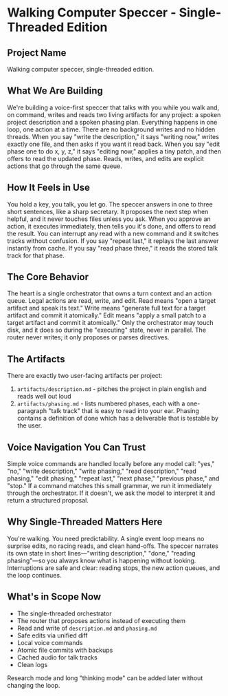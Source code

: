# Walking Computer Speccer - Single-Threaded Edition

## Project Name
Walking computer speccer, single-threaded edition.

## What We Are Building
We're building a voice-first speccer that talks with you while you walk and, on command, writes and reads two living artifacts for any project: a spoken project description and a spoken phasing plan. Everything happens in one loop, one action at a time. There are no background writes and no hidden threads. When you say "write the description," it says "writing now," writes exactly one file, and then asks if you want it read back. When you say "edit phase one to do x, y, z," it says "editing now," applies a tiny patch, and then offers to read the updated phase. Reads, writes, and edits are explicit actions that go through the same queue.

## How It Feels in Use
You hold a key, you talk, you let go. The speccer answers in one to three short sentences, like a sharp secretary. It proposes the next step when helpful, and it never touches files unless you ask. When you approve an action, it executes immediately, then tells you it's done, and offers to read the result. You can interrupt any read with a new command and it switches tracks without confusion. If you say "repeat last," it replays the last answer instantly from cache. If you say "read phase three," it reads the stored talk track for that phase.

## The Core Behavior
The heart is a single orchestrator that owns a turn context and an action queue. Legal actions are read, write, and edit. Read means "open a target artifact and speak its text." Write means "generate full text for a target artifact and commit it atomically." Edit means "apply a small patch to a target artifact and commit it atomically." Only the orchestrator may touch disk, and it does so during the "executing" state, never in parallel. The router never writes; it only proposes or parses directives.

## The Artifacts
There are exactly two user-facing artifacts per project:
1. `artifacts/description.md` - pitches the project in plain english and reads well out loud
2. `artifacts/phasing.md` - lists numbered phases, each with a one-paragraph "talk track" that is easy to read into your ear. Phasing contains a definition of done which has a deliverable that is testable by the user.


## Voice Navigation You Can Trust
Simple voice commands are handled locally before any model call: "yes," "no," "write description," "write phasing," "read description," "read phasing," "edit phasing," "repeat last," "next phase," "previous phase," and "stop." If a command matches this small grammar, we run it immediately through the orchestrator. If it doesn't, we ask the model to interpret it and return a structured proposal.

## Why Single-Threaded Matters Here
You're walking. You need predictability. A single event loop means no surprise edits, no racing reads, and clean hand-offs. The speccer narrates its own state in short lines—"writing description," "done," "reading phasing"—so you always know what is happening without looking. Interruptions are safe and clear: reading stops, the new action queues, and the loop continues.

## What's in Scope Now
- The single-threaded orchestrator
- The router that proposes actions instead of executing them
- Read and write of `description.md` and `phasing.md`
- Safe edits via unified diff
- Local voice commands
- Atomic file commits with backups
- Cached audio for talk tracks
- Clean logs

Research mode and long "thinking mode" can be added later without changing the loop.
